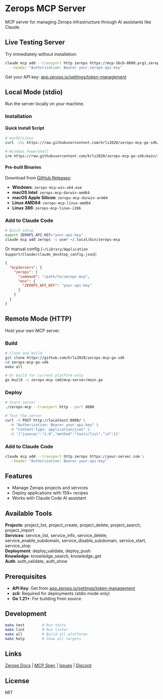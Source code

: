 # Zerops MCP Server

MCP server for managing Zerops infrastructure through AI assistants like Claude.

## Live Testing Server

Try immediately without installation:

```bash
claude mcp add --transport http zerops https://mcp-16cb-8080.prg1.zerops.app/mcp \
  --header "Authorization: Bearer your-zerops-api-key"
```

Get your API key: [app.zerops.io/settings/token-management](https://app.zerops.io/settings/token-management)

## Local Mode (stdio)

Run the server locally on your machine.

### Installation

#### Quick Install Script

```bash
# macOS/Linux
curl -sSL https://raw.githubusercontent.com/krls2020/zerops-mcp-go-sdk/main/install.sh | sh

# Windows PowerShell
irm https://raw.githubusercontent.com/krls2020/zerops-mcp-go-sdk/main/install.ps1 | iex
```

#### Pre-built Binaries

Download from [GitHub Releases](https://github.com/krls2020/zerops-mcp-go-sdk/releases):

- **Windows**: `zerops-mcp-win-x64.exe`
- **macOS Intel**: `zerops-mcp-darwin-amd64`
- **macOS Apple Silicon**: `zerops-mcp-darwin-arm64`
- **Linux AMD64**: `zerops-mcp-linux-amd64`
- **Linux 386**: `zerops-mcp-linux-i386`

### Add to Claude Code

```bash
# Quick setup
export ZEROPS_API_KEY="your-api-key"
claude mcp add zerops -s user ~/.local/bin/zerops-mcp
```

Or manual config (`~/Library/Application Support/Claude/claude_desktop_config.json`):

```json
{
  "mcpServers": {
    "zerops": {
      "command": "/path/to/zerops-mcp",
      "env": {
        "ZEROPS_API_KEY": "your-api-key"
      }
    }
  }
}
```

## Remote Mode (HTTP)

Host your own MCP server.

### Build

```bash
# Clone and build
git clone https://github.com/krls2020/zerops-mcp-go-sdk
cd zerops-mcp-go-sdk
make all

# Or build for current platform only
go build -o zerops-mcp cmd/mcp-server/main.go
```

### Deploy

```bash
# Start server
./zerops-mcp --transport http --port 8080

# Test the server
curl -X POST http://localhost:8080/ \
  -H "Authorization: Bearer your-api-key" \
  -H "Content-Type: application/json" \
  -d '{"jsonrpc":"2.0","method":"tools/list","id":1}'
```

### Add to Claude Code

```bash
claude mcp add --transport http zerops https://your-server.com \
  --header "Authorization: Bearer your-api-key"
```

## Features

- Manage Zerops projects and services
- Deploy applications with 159+ recipes  
- Works with Claude Code AI assistant

## Available Tools

**Projects**: project_list, project_create, project_delete, project_search, project_import  
**Services**: service_list, service_info, service_delete, service_enable_subdomain, service_disable_subdomain, service_start, service_stop  
**Deployment**: deploy_validate, deploy_push  
**Knowledge**: knowledge_search, knowledge_get  
**Auth**: auth_validate, auth_show

## Prerequisites

- **API Key**: Get from [app.zerops.io/settings/token-management](https://app.zerops.io/settings/token-management)
- **zcli**: Required for deployments (stdio mode only)
- **Go 1.21+**: For building from source

## Development

```bash
make test        # Run tests
make lint        # Run linter
make all         # Build all platforms
make help        # Show all targets
```

## Links

[Zerops Docs](https://docs.zerops.io) | [MCP Spec](https://modelcontextprotocol.io) | [Issues](https://github.com/krls2020/zerops-mcp-go-sdk/issues) | [Discord](https://discord.com/invite/WDvCZ54)

## License

MIT